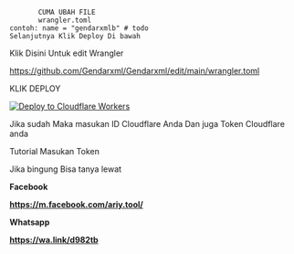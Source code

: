            CUMA UBAH FILE 
           wrangler.toml
    contoh: name = "gendarxmlb" # todo
    Selanjutnya Klik Deploy Di bawah
    

Klik Disini Untuk edit Wrangler

https://github.com/Gendarxml/Gendarxml/edit/main/wrangler.toml





KLIK DEPLOY

   [![Deploy to Cloudflare Workers](https://deploy.workers.cloudflare.com/button)](https://deploy.workers.cloudflare.com/?url=https://github.com/Gendarxml/Gendarxml)

Jika sudah Maka masukan ID Cloudflare Anda
Dan juga Token Cloudflare anda

Tutorial Masukan Token

Jika bingung Bisa tanya lewat 

<b>Facebook

https://m.facebook.com/ariy.tool/

<b>Whatsapp

https://wa.link/d982tb
